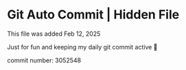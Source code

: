 # Git Auto Commit | Hidden File

This file was added Feb 12, 2025

Just for fun and keeping my daily git commit active 🤪

commit number: 3052548
